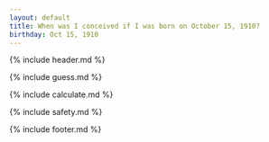 ```yaml
---
layout: default
title: When was I conceived if I was born on October 15, 1910?
birthday: Oct 15, 1910
---
```


{% include header.md %}

{% include guess.md %}

{% include calculate.md %}

{% include safety.md %}

{% include footer.md %}



